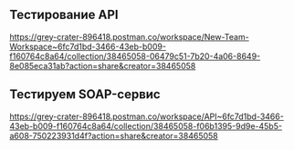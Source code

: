 ## Тестирование API
<https://grey-crater-896418.postman.co/workspace/New-Team-Workspace~6fc7d1bd-3466-43eb-b009-f160764c8a64/collection/38465058-06479c51-7b20-4a06-8649-8e085eca31ab?action=share&creator=38465058>
## Тестируем SOAP-сервис
<https://grey-crater-896418.postman.co/workspace/API~6fc7d1bd-3466-43eb-b009-f160764c8a64/collection/38465058-f06b1395-9d9e-45b5-a608-750223931d4f?action=share&creator=38465058>

